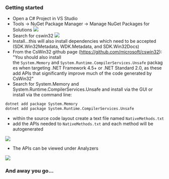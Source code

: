
### Getting started

- Open a C\# Project in VS Studio
- Tools -> NuGet Package Manager -> Manage NuGet Packages for Solutions
![](CsWin32-Tools-NuGet.png)
- Search for cswin32
![](CsWin32-NuGet-CsWin32.png)
- Install...this will also install dependencies which need to be accepted (SDK.Win32Metadata, WDK.Metadata, and SDK.Win32Docs)
- From the CsWin32 github page (https://github.com/microsoft/cswin32): "You should also install the `System.Memory` and `System.Runtime.CompilerServices.Unsafe` packages when targeting .NET Framework 4.5+ or .NET Standard 2.0, as these add APIs that significantly improve much of the code generated by CsWin32"
- Search for System.Memory and System.Runtime.CompilerServices.Unsafe and install via the GUI or install via the command line:
```cmd
dotnet add package System.Memory
dotnet add package System.Runtime.CompilerServices.Unsafe
```
* within the source code layout create a text file named `NativeMethods.txt`
* add the APIs needed to `NativeMethods.txt` and each method will be autogenerated

![](CsWin32-NativeMethods.png)

* The APIs can be viewed under Analyzers

![](CsWin32-Analyzers.png)

### And away you go...


